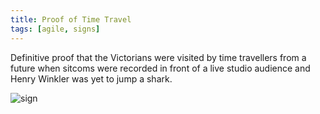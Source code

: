 ```yaml
---
title: Proof of Time Travel
tags: [agile, signs]
---
```


Definitive proof that the Victorians were visited by time travellers from a future when sitcoms were
recorded in front of a live studio audience and Henry Winkler was yet to jump a shark.

![sign](/assets/img/posts/proof-of-time-travel/proof-of-time-travel.png)
